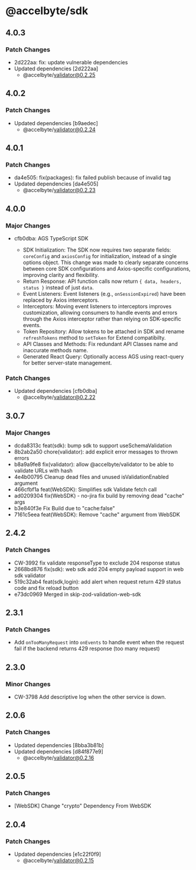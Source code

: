 # @accelbyte/sdk

## 4.0.3

### Patch Changes

- 2d222aa: fix: update vulnerable dependencies
- Updated dependencies [2d222aa]
  - @accelbyte/validator@0.2.25

## 4.0.2

### Patch Changes

- Updated dependencies [b9aedec]
  - @accelbyte/validator@0.2.24

## 4.0.1

### Patch Changes

- da4e505: fix(packages): fix failed publish because of invalid tag
- Updated dependencies [da4e505]
  - @accelbyte/validator@0.2.23

## 4.0.0

### Major Changes

- cfb0dba: AGS TypeScript SDK

  - SDK Initialization: The SDK now requires two separate fields: `coreConfig` and `axiosConfig` for initialization, instead of a single options object. This change was made to clearly separate concerns between core SDK configurations and Axios-specific configurations, improving clarity and flexibility.
  - Return Response: API function calls now return `{ data, headers, status }` instead of just `data`.
  - Event Listeners: Event listeners (e.g., `onSessionExpired`) have been replaced by Axios interceptors.
  - Interceptors: Moving event listeners to interceptors improves customization, allowing consumers to handle events and errors through the Axios interceptor rather than relying on SDK-specific events.
  - Token Repository: Allow tokens to be attached in SDK and rename `refreshTokens` method to `setToken` for Extend compatibilty.
  - API Classes and Methods: Fix redundant API Classes name and inaccurate methods name.
  - Generated React Query: Optionally access AGS using react-query for better server-state management.

### Patch Changes

- Updated dependencies [cfb0dba]
  - @accelbyte/validator@0.2.22

## 3.0.7

### Major Changes

- dcda8313c feat(sdk): bump sdk to support useSchemaValidation
- 8b2ab2a50 chore(validator): add explicit error messages to thrown errors
- b8a9a9fe8 fix(validator): allow @accelbyte/validator to be able to validate URLs with hash
- 4e4b00795 Cleanup dead files and unused isValidationEnabled argument
- 466cfbf1a feat(WebSDK): Simplifies sdk Validate fetch call
- ad0209304 fix(WebSDK) - no-jira fix build by removing dead "cache" args
- b3e840f3e Fix Build due to "cache:false"
- 7161c5eea feat(WebSDK): Remove "cache" argument from WebSDK

## 2.4.2

### Patch Changes

- CW-3992 fix validate responseType to exclude 204 response status
- 2668bd876 fix(sdk): web sdk add 204 empty payload support in web sdk validator
- 519c32ab4 feat(sdk,login): add alert when request return 429 status code and fix reload button
- e73dc0969 Merged in skip-zod-validation-web-sdk

## 2.3.1

### Patch Changes

- Add `onTooManyRequest` into `onEvents` to handle event when the request fail if the backend returns 429 response (too many request)

## 2.3.0

### Minor Changes

- CW-3798 Add descriptive log when the other service is down.

## 2.0.6

### Patch Changes

- Updated dependencies [8bba3b81b]
- Updated dependencies [d84f877e9]
  - @accelbyte/validator@0.2.16

## 2.0.5

### Patch Changes

- [WebSDK] Change "crypto" Dependency From WebSDK

## 2.0.4

### Patch Changes

- Updated dependencies [e1c22f0f9]
  - @accelbyte/validator@0.2.15
